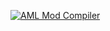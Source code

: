 [![AML Mod Compiler](https://github.com/MininxD/GTASA_OpenALUpdate/actions/workflows/main.yml/badge.svg)](https://github.com/MininxD/GTASA_OpenALUpdate/actions/workflows/main.yml)
